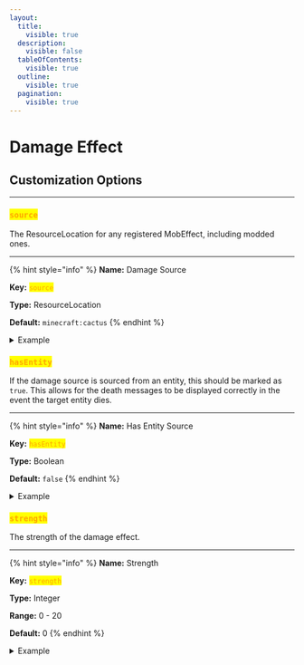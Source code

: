```yaml
---
layout:
  title:
    visible: true
  description:
    visible: false
  tableOfContents:
    visible: true
  outline:
    visible: true
  pagination:
    visible: true
---
```


# Damage Effect

## Customization Options

***

### <mark style="color:orange;">`source`</mark>

The ResourceLocation for any registered MobEffect, including modded ones.

***

{% hint style="info" %}
**Name:** Damage Source

**Key:** <mark style="color:orange;">`source`</mark>

**Type:** ResourceLocation

**Default:** `minecraft:cactus`
{% endhint %}

<details>

<summary>Example</summary>

```json
{
  "auras": [
    {
      "aura": "DAMAGING",
      "damageEffect": {
        "source": "minecraft:in_fire"
      }
    }
  ]
}
```

</details>

### <mark style="color:orange;">`hasEntity`</mark>

If the damage source is sourced from an entity, this should be marked as `true`. This allows for the death messages to be displayed correctly in the event the target entity dies.

***

{% hint style="info" %}
**Name:** Has Entity Source

**Key:** <mark style="color:orange;">`hasEntity`</mark>

**Type:** Boolean

**Default:** `false`
{% endhint %}

<details>

<summary>Example</summary>

```json
{
  "auras": [
    {
      "aura": "DAMAGING",
      "damageEffect": {
        "source": "minecraft:thorns",
        "hasEntity": true
      }
    }
  ]
}
```

</details>



### <mark style="color:orange;">`strength`</mark>

The strength of the damage effect.

***

{% hint style="info" %}
**Name:** Strength

**Key:** <mark style="color:orange;">`strength`</mark>

**Type:** Integer

**Range:** 0 - 20

**Default:** 0
{% endhint %}

<details>

<summary>Example</summary>

```json
{
  "auras": [
    {
      "aura": "DAMAGING",
      "potionEffect": {
        "effect": "minecraft:wither",
        "strength": 5
      }
    }
  ]
}
```

</details>

